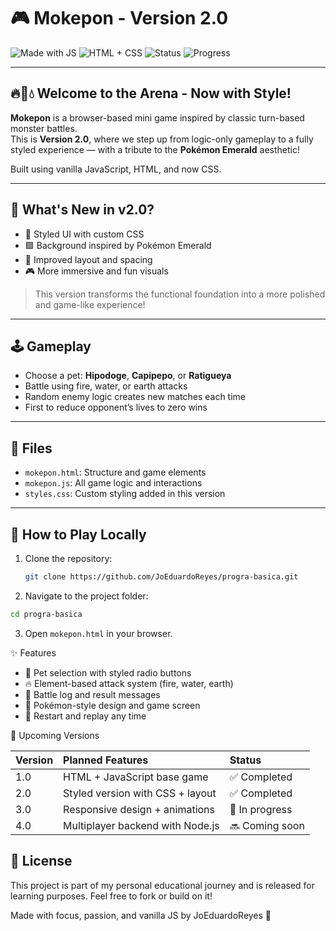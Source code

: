# 🎮 Mokepon - Version 2.0

![Made with JS](https://img.shields.io/badge/Made%20with-JavaScript-yellow)
![HTML + CSS](https://img.shields.io/badge/Frontend-HTML%2BCSS-blue)
![Status](https://img.shields.io/badge/Version-2.0-green)
![Progress](https://img.shields.io/badge/Completed-100%25-success)

---

## 🔥🌱💧 Welcome to the Arena - Now with Style!

**Mokepon** is a browser-based mini game inspired by classic turn-based monster battles.  
This is **Version 2.0**, where we step up from logic-only gameplay to a fully styled experience — with a tribute to the **Pokémon Emerald** aesthetic!

Built using vanilla JavaScript, HTML, and now CSS.

---

## 🧠 What's New in v2.0?

- 🎨 Styled UI with custom CSS
- 🟩 Background inspired by Pokémon Emerald
- 🧩 Improved layout and spacing
- 🎮 More immersive and fun visuals

> This version transforms the functional foundation into a more polished and game-like experience!

---

## 🕹️ Gameplay

- Choose a pet: **Hipodoge**, **Capipepo**, or **Ratigueya**
- Battle using fire, water, or earth attacks
- Random enemy logic creates new matches each time
- First to reduce opponent’s lives to zero wins

---

## 📁 Files

- `mokepon.html`: Structure and game elements
- `mokepon.js`: All game logic and interactions
- `styles.css`: Custom styling added in this version

---

## 🚀 How to Play Locally

1. Clone the repository:

   ```bash
   git clone https://github.com/JoEduardoReyes/progra-basica.git

   ```

2. Navigate to the project folder:

```bash
cd progra-basica
```

3. Open `mokepon.html` in your browser.

✨ Features

- 🐾 Pet selection with styled radio buttons
- 🔥 Element-based attack system (fire, water, earth)
- 📜 Battle log and result messages
- 🎨 Pokémon-style design and game screen
- 🔁 Restart and replay any time

🧩 Upcoming Versions

| Version | Planned Features                 | Status         |
| :------ | :------------------------------- | :------------- |
| 1.0     | HTML + JavaScript base game      | ✅ Completed   |
| 2.0     | Styled version with CSS + layout | ✅ Completed   |
| 3.0     | Responsive design + animations   | 🔄 In progress |
| 4.0     | Multiplayer backend with Node.js | 🔜 Coming soon |

## 📜 License

This project is part of my personal educational journey and is released for learning purposes. Feel free to fork or build on it!

Made with focus, passion, and vanilla JS by JoEduardoReyes 🚀
